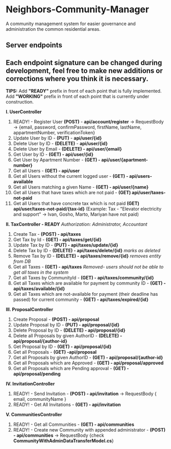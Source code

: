 # Neighbors-Community-Manager
A community management system for easier governance and administration the common residential areas.

Server endpoints
----------------

**Each endpoint signature can be changed during development, feel free to make new additions or corrections where you think it is necessary.**
------------------------------------------------------------------------

**TIPS:** 
Add **"READY"** prefix in front of each point that is fully implemented.
Add **"WORKING"** prefix in front of each point that is currently under construction.


**I. UserController** 

 1. READY! - Register User **(POST)** - **api/account/register** -> RequestBody -> {email, password, confirmPassword, firstName, lastName, appartmentNumber, verificationToken}
 2. Update User by ID - **(PUT)** - **api/user/{id}**
 3. Delete User by ID - **(DELETE)** - **api/user/{id}**
 4. Delete User by Email - **(DELETE) - api/user/{email}**
 5. Get User by ID - **(GET) - api/user/{id}**
 6. Get User by Apartment Number - **(GET) - api/user/{apartment-number}**
 6. Get all Users - **(GET) - api/user**
 7. Get all Users without the current logged user - **(GET) - api/users-available**
 8. Get all Users matching a given Name - **(GET) - api/user/{name}**
 9. Get all Users that have taxes which are not paid - **(GET) api/user/taxes-not-paid**
 10. Get all Users that have concrete tax which is not paid **(GET) api/user/taxes-not-paid/{tax-id}**
(Example: Tax - "Elevator electricity and support" -> Ivan, Gosho, Marto, Mariyan have not paid)

**II. TaxController - READY**
*Authorization: Administrator, Accountant*

 1. Create Tax - **(POST) - api/taxes**
 2. Get Tax by Id - **(GET) - api/taxes/get/{id}** 
 3. Update Tax by ID - **(PUT) - api/taxes/update/{id}**
 4. Delete Tax by ID - **(DELETE) - api/taxes/delete/{id}** *marks as deleted*
 5. Remove Tax by ID - **(DELETE) - api/taxes/remove/{id}** *removes entity from DB*
 6. Get all Taxes - **(GET) - api/taxes** *Removed- users should not be able to get all taxes in the system*
 7. Get all Taxes by CommunityId - **(GET) - api/taxes/community/{id}**
 8. Get all Taxes which are available for payment by community ID - **(GET) - api/taxes/available/{id}**
 9. Get all Taxes which are not-available for payment (their deadline has passed) for current community - **(GET) - api/taxes/expired/{id}**

**III. ProposalController**

 1. Create Proposal - **(POST) - api/proposal**
 2. Update Proposal by ID - **(PUT) - api/proposal/{id}**
 3. Delete Proposal by ID - **(DELETE) - api/proposal/{id}**
 4. Delete all Proposals by given AuthorID - **(DELETE) - api/proposal/{author-id}**
 5. Get Proposal by ID - **(GET) - api/proposal/{id}**
 6. Get all Proposals - **(GET) -api/proposal**
 7. Get all Proposals by given AuthorID - **(GET) - api/proposal/{author-id}**
 8. Get all Proposals which are Approved - **(GET) - api/proposal/approved**
 9. Get all Proposals which are Pending approval - **(GET) - api/proposal/pending**

**IV. InvitationController**
 1. READY! - Send Invitation - **(POST) - api/invitation** -> RequestBody { email, communityName }
 2. READY! - Get All Invitations - **(GET) - api/invitation**

**V. CommunitiesController**
 1. READY! - Get all Communities - **(GET) - api/communities** 
 2. READY! - Create new Community with appended administrator - **(POST) - api/communities** -> RequestBody {check **CommunityWithAdminDataTransferModel.cs**}
